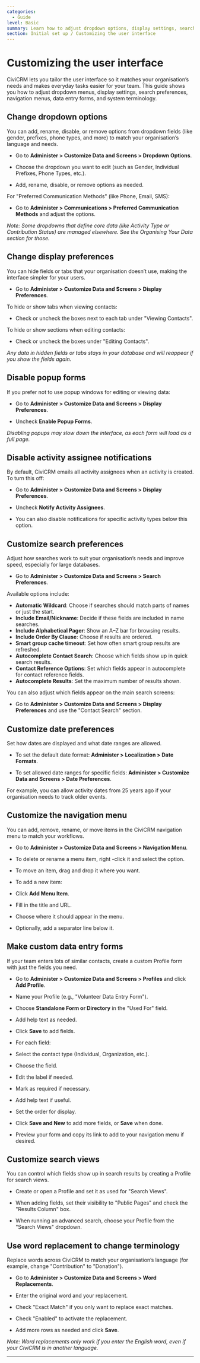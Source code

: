 ```yaml
---
categories:
  - Guide
level: Basic
summary: Learn how to adjust dropdown options, display settings, search preferences, navigation menus, and terminology in CiviCRM to make the system easier for your organisation to use.
section: Initial set up / Customizing the user interface
---
```


# Customizing the user interface

CiviCRM lets you tailor the user interface so it matches your organisation’s needs and makes everyday tasks easier for your team. This guide shows you how to adjust dropdown menus, display settings, search preferences, navigation menus, data entry forms, and system terminology.

## Change dropdown options

You can add, rename, disable, or remove options from dropdown fields (like gender, prefixes, phone types, and more) to match your organisation’s language and needs.

- Go to **Administer > Customize Data and Screens > Dropdown Options**.

- Choose the dropdown you want to edit (such as Gender, Individual Prefixes, Phone Types, etc.).

- Add, rename, disable, or remove options as needed.

For "Preferred Communication Methods" (like Phone, Email, SMS):

- Go to **Administer > Communications > Preferred Communication Methods** and adjust the options.

*Note: Some dropdowns that define core data (like Activity Type or Contribution Status) are managed elsewhere. See the Organising Your Data section for those.*

## Change display preferences

You can hide fields or tabs that your organisation doesn’t use, making the interface simpler for your users.

- Go to **Administer > Customize Data and Screens > Display Preferences**.

To hide or show tabs when viewing contacts:

- Check or uncheck the boxes next to each tab under "Viewing Contacts".

To hide or show sections when editing contacts:

- Check or uncheck the boxes under "Editing Contacts".

*Any data in hidden fields or tabs stays in your database and will reappear if you show the fields again.*

## Disable popup forms

If you prefer not to use popup windows for editing or viewing data:

- Go to **Administer > Customize Data and Screens > Display Preferences**.

- Uncheck **Enable Popup Forms**.

*Disabling popups may slow down the interface, as each form will load as a full page.*

## Disable activity assignee notifications

By default, CiviCRM emails all activity assignees when an activity is created. To turn this off:

- Go to **Administer > Customize Data and Screens > Display Preferences**.

- Uncheck **Notify Activity Assignees**.

- You can also disable notifications for specific activity types below this option.

## Customize search preferences

Adjust how searches work to suit your organisation’s needs and improve speed, especially for large databases.

- Go to **Administer > Customize Data and Screens > Search Preferences**.

Available options include:

- **Automatic Wildcard**: Choose if searches should match parts of names or just the start.
- **Include Email/Nickname**: Decide if these fields are included in name searches.
- **Include Alphabetical Pager**: Show an A–Z bar for browsing results.
- **Include Order By Clause**: Choose if results are ordered.
- **Smart group cache timeout**: Set how often smart group results are refreshed.
- **Autocomplete Contact Search**: Choose which fields show up in quick search results.
- **Contact Reference Options**: Set which fields appear in autocomplete for contact reference fields.
- **Autocomplete Results**: Set the maximum number of results shown.

You can also adjust which fields appear on the main search screens:

- Go to **Administer > Customize Data and Screens > Display Preferences** and use the "Contact Search" section.

## Customize date preferences

Set how dates are displayed and what date ranges are allowed.

- To set the default date format: **Administer > Localization > Date Formats**.

- To set allowed date ranges for specific fields: **Administer > Customize Data and Screens > Date Preferences**.

For example, you can allow activity dates from 25 years ago if your organisation needs to track older events.

## Customize the navigation menu

You can add, remove, rename, or move items in the CiviCRM navigation menu to match your workflows.

- Go to **Administer > Customize Data and Screens > Navigation Menu**.

- To delete or rename a menu item, right
-click it and select the option.

- To move an item, drag and drop it where you want.

- To add a new item:

- Click **Add Menu Item**.

- Fill in the title and URL.

- Choose where it should appear in the menu.

- Optionally, add a separator line below it.

## Make custom data entry forms

If your team enters lots of similar contacts, create a custom Profile form with just the fields you need.

- Go to **Administer > Customize Data and Screens > Profiles** and click **Add Profile**.

- Name your Profile (e.g., "Volunteer Data Entry Form").

- Choose **Standalone Form or Directory** in the "Used For" field.

- Add help text as needed.

- Click **Save** to add fields.

- For each field:

- Select the contact type (Individual, Organization, etc.).

- Choose the field.

- Edit the label if needed.

- Mark as required if necessary.

- Add help text if useful.

- Set the order for display.

- Click **Save and New** to add more fields, or **Save** when done.

- Preview your form and copy its link to add to your navigation menu if desired.

## Customize search views

You can control which fields show up in search results by creating a Profile for search views.

- Create or open a Profile and set it as used for "Search Views".

- When adding fields, set their visibility to "Public Pages" and check the "Results Column" box.

- When running an advanced search, choose your Profile from the "Search Views" dropdown.

## Use word replacement to change terminology

Replace words across CiviCRM to match your organisation’s language (for example, change "Contribution" to "Donation").

- Go to **Administer > Customize Data and Screens > Word Replacements**.

- Enter the original word and your replacement.

- Check "Exact Match" if you only want to replace exact matches.

- Check "Enabled" to activate the replacement.

- Add more rows as needed and click **Save**.

*Note: Word replacements only work if you enter the English word, even if your CiviCRM is in another language.*

---

<!--
Source: https://docs.civicrm.org/user/en/latest/initial
-set-up/customizing-the-user-interface/ -->

<!--
This page is a Guide, as it gives step
-by-step instructions for achieving specific configuration tasks, but does not serve as a tutorial for first-time users nor as a reference listing all options. Level is Basic, as it assumes little prior knowledge. If the page grows, some sections (like dropdown option lists or date format settings) could be split into Reference pages for easier lookup. -->
